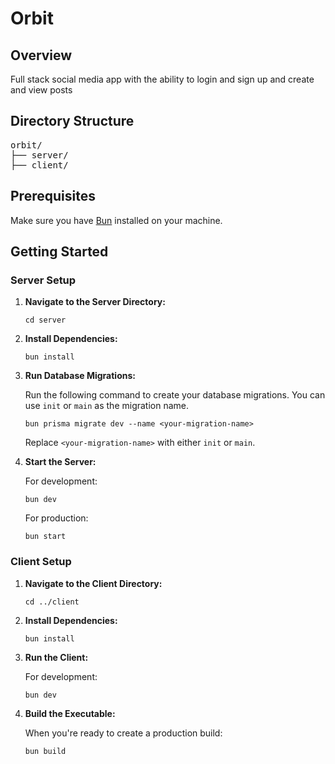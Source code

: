 <!DOCTYPE html>
<html lang="en">
<head>
    <meta charset="UTF-8">
    <meta name="viewport" content="width=device-width, initial-scale=1.0">
</head>
<body>

<h1>Orbit</h1>

<h2>Overview</h2>
<p>Full stack social media app with the ability to login and sign up and create and view posts</p>

<h2>Directory Structure</h2>
<pre>
orbit/
├── server/
├── client/
</pre>

<h2>Prerequisites</h2>
<p>Make sure you have <a href="https://bun.sh">Bun</a> installed on your machine.</p>

<h2>Getting Started</h2>

<h3>Server Setup</h3>
<ol>
    <li><strong>Navigate to the Server Directory:</strong>
        <pre><code>cd server</code></pre>
    </li>
    <li><strong>Install Dependencies:</strong>
        <pre><code>bun install</code></pre>
    </li>
    <li><strong>Run Database Migrations:</strong>
        <p>Run the following command to create your database migrations. You can use <code>init</code> or <code>main</code> as the migration name.</p>
        <pre><code>bun prisma migrate dev --name &lt;your-migration-name&gt;</code></pre>
        <p>Replace <code>&lt;your-migration-name&gt;</code> with either <code>init</code> or <code>main</code>.</p>
    </li>
    <li><strong>Start the Server:</strong>
        <p>For development:</p>
        <pre><code>bun dev</code></pre>
        <p>For production:</p>
        <pre><code>bun start</code></pre>
    </li>
</ol>

<h3>Client Setup</h3>
<ol>
    <li><strong>Navigate to the Client Directory:</strong>
        <pre><code>cd ../client</code></pre>
    </li>
    <li><strong>Install Dependencies:</strong>
        <pre><code>bun install</code></pre>
    </li>
    <li><strong>Run the Client:</strong>
        <p>For development:</p>
        <pre><code>bun dev</code></pre>
    </li>
    <li><strong>Build the Executable:</strong>
        <p>When you're ready to create a production build:</p>
        <pre><code>bun build</code></pre>
    </li>
</ol>

</body>
</html>
